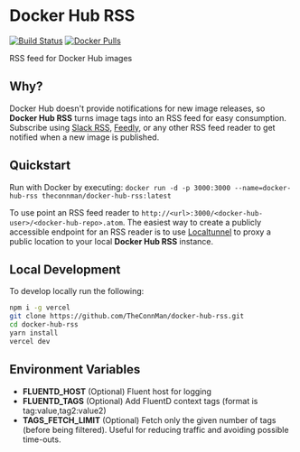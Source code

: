 # Docker Hub RSS

[![Build Status](https://travis-ci.org/TheConnMan/docker-hub-rss.svg?branch=master)](https://travis-ci.org/TheConnMan/docker-hub-rss) [![Docker Pulls](https://img.shields.io/docker/pulls/theconnman/docker-hub-rss.svg)](https://hub.docker.com/r/theconnman/docker-hub-rss/)

RSS feed for Docker Hub images

## Why?

Docker Hub doesn't provide notifications for new image releases, so **Docker Hub RSS** turns image tags into an RSS feed for easy consumption. Subscribe using [Slack RSS](https://slack.com/apps/new/A0F81R7U7-rss), [Feedly](https://feedly.com/), or any other RSS feed reader to get notified when a new image is published.

## Quickstart

Run with Docker by executing: `docker run -d -p 3000:3000 --name=docker-hub-rss theconnman/docker-hub-rss:latest`

To use point an RSS feed reader to `http://<url>:3000/<docker-hub-user>/<docker-hub-repo>.atom`. The easiest way to create a publicly accessible endpoint for an RSS reader is to use [Localtunnel](https://localtunnel.github.io/) to proxy a public location to your local **Docker Hub RSS** instance.

## Local Development

To develop locally run the following:

```bash
npm i -g vercel
git clone https://github.com/TheConnMan/docker-hub-rss.git
cd docker-hub-rss
yarn install
vercel dev
```

## Environment Variables

- **FLUENTD_HOST** (Optional) Fluent host for logging
- **FLUENTD_TAGS** (Optional) Add FluentD context tags (format is tag:value,tag2:value2)
- **TAGS_FETCH_LIMIT** (Optional) Fetch only the given number of tags (before being filtered). Useful for reducing traffic and avoiding possible time-outs.
